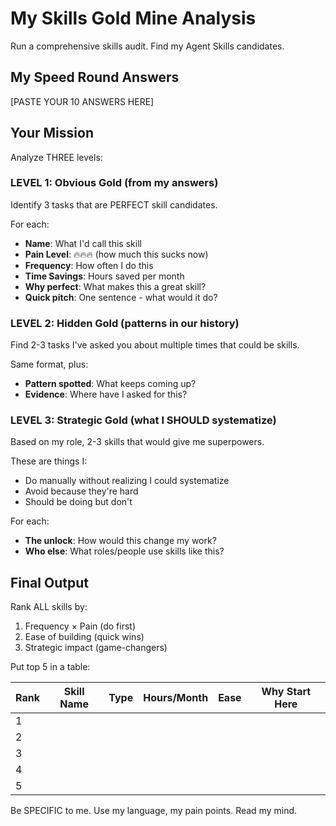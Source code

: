# My Skills Gold Mine Analysis

Run a comprehensive skills audit. Find my Agent Skills candidates.

## My Speed Round Answers
[PASTE YOUR 10 ANSWERS HERE]

## Your Mission

Analyze THREE levels:

### LEVEL 1: Obvious Gold (from my answers)
Identify 3 tasks that are PERFECT skill candidates.

For each:
- **Name**: What I'd call this skill
- **Pain Level**: 🔥🔥🔥 (how much this sucks now)
- **Frequency**: How often I do this
- **Time Savings**: Hours saved per month
- **Why perfect**: What makes this a great skill?
- **Quick pitch**: One sentence - what would it do?

### LEVEL 2: Hidden Gold (patterns in our history)
Find 2-3 tasks I've asked you about multiple times that could be skills.

Same format, plus:
- **Pattern spotted**: What keeps coming up?
- **Evidence**: Where have I asked for this?

### LEVEL 3: Strategic Gold (what I SHOULD systematize)
Based on my role, 2-3 skills that would give me superpowers.

These are things I:
- Do manually without realizing I could systematize
- Avoid because they're hard  
- Should be doing but don't

For each:
- **The unlock**: How would this change my work?
- **Who else**: What roles/people use skills like this?

## Final Output

Rank ALL skills by:
1. Frequency × Pain (do first)
2. Ease of building (quick wins)  
3. Strategic impact (game-changers)

Put top 5 in a table:

| Rank | Skill Name | Type | Hours/Month | Ease | Why Start Here |
|------|-----------|------|-------------|------|----------------|
| 1 | | | | | |
| 2 | | | | | |
| 3 | | | | | |
| 4 | | | | | |
| 5 | | | | | |

Be SPECIFIC to me. Use my language, my pain points. Read my mind.